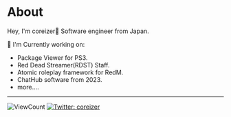 # About

Hey, I'm coreizer👋 Software engineer from Japan.

📄 I'm Currently working on:

- Package Viewer for PS3.
- Red Dead Streamer(RDST) Staff.
- Atomic roleplay framework for RedM.
- ChatHub software from 2023.
- more....

---

![ViewCount](https://views.whatilearened.today/views/github/coreizer/views.svg?cache=remove)
[![Twitter: coreizer](https://img.shields.io/twitter/follow/coreizer?style=social)](https://twitter.com/coreizer)
